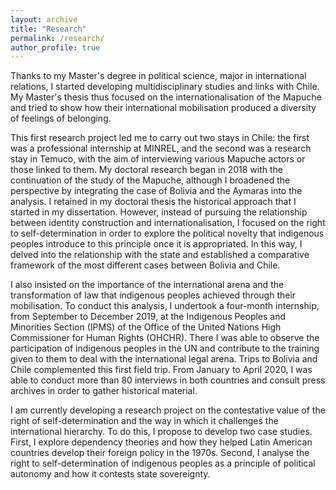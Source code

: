 ```yaml
---
layout: archive
title: "Research"
permalink: /research/
author_profile: true
---
```


Thanks to my Master's degree in political science, major in international
relations, I started developing multidisciplinary studies and links with Chile.
My Master's thesis thus focused on the internationalisation of the Mapuche and
tried to show how their international mobilisation produced a diversity of
feelings of belonging.

This first research project led me to carry out two stays in Chile: the first
was a professional internship at MINREL, and the second was a research stay in
Temuco, with the aim of interviewing various Mapuche actors or those linked to
them. My doctoral research began in 2018 with the continuation of the study of
the Mapuche, although I broadened the perspective by integrating the case of
Bolivia and the Aymaras into the analysis. I retained in my doctoral thesis the
historical approach that I started in my dissertation. However, instead of
pursuing the relationship between identity construction and
internationalisation, I focused on the right to self-determination in order to
explore the political novelty that indigenous peoples introduce to this
principle once it is appropriated. In this way, I delved into the relationship
with the state and established a comparative framework of the most different
cases between Bolivia and Chile.

I also insisted on the importance of the international arena and the
transformation of law that indigenous peoples achieved through their
mobilisation. To conduct this analysis, I undertook a four-month internship,
from September to December 2019, at the Indigenous Peoples and Minorities
Section (IPMS) of the Office of the United Nations High Commissioner for Human
Rights (OHCHR). There I was able to observe the participation of indigenous
peoples in the UN and contribute to the training given to them to deal with the
international legal arena. Trips to Bolivia and Chile complemented this first
field trip. From January to April 2020, I was able to conduct more than 80
interviews in both countries and consult press archives in order to gather
historical material.

I am currently developing a research project on the contestative value of the
right of self-determination and the way in which it challenges the international
hierarchy. To do this, I propose to develop two case studies. First, I explore
dependency theories and how they helped Latin American countries develop their
foreign policy in the 1970s. Second, I analyse the right to self-determination
of indigenous peoples as a principle of political autonomy and how it contests
state sovereignty.
